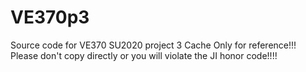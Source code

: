 # VE370p3
Source code for VE370 SU2020 project 3 Cache
Only for reference!!!
Please don't copy directly or you will violate the JI honor code!!!!
